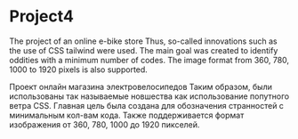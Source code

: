 # Project4
The project of an online e-bike store
Thus, so-called innovations such as the use of CSS tailwind were used. The main goal was created to identify oddities with a minimum number of codes. The image format from 360, 780, 1000 to 1920 pixels is also supported.

Проект онлайн магазина электровелосипедов
Таким образом, были использованы так называемые новшества как использование попутного ветра CSS. Главная цель была создана для обозначения странностей с минимальным кол-вам кода. Также поддерживается формат изображения от 360, 780, 1000 до 1920 пикселей.
